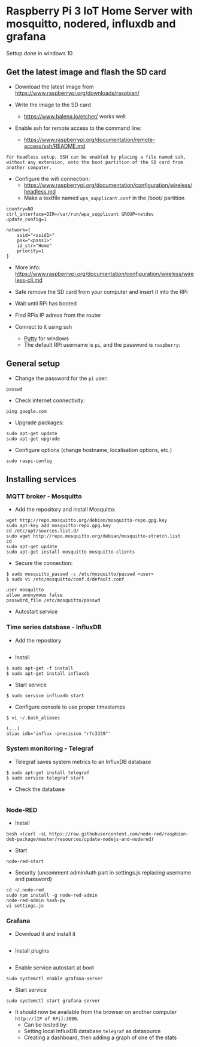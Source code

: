 # Raspberry Pi 3 IoT Home Server with mosquitto, nodered, influxdb and grafana
Settup done in windows 10
## Get the latest image and flash the SD card

* Download the latest image from https://www.raspberrypi.org/downloads/raspbian/

* Write the image to the SD card
  * https://www.balena.io/etcher/ works well
* Enable ssh for remote access to the command line:
  * https://www.raspberrypi.org/documentation/remote-access/ssh/README.md
```
For headless setup, SSH can be enabled by placing a file named ssh,
without any extension, onto the boot partition of the SD card from another computer.
```

* Configure the wifi connection:
  * https://www.raspberrypi.org/documentation/configuration/wireless/headless.md
  * Make a textfile named `wpa_supplicant.conf` in the /boot/ partition
```
country=NO
ctrl_interface=DIR=/var/run/wpa_supplicant GROUP=netdev
update_config=1

network={
    ssid="<ssid1>"
    psk="<pass1>"
    id_str="Home"
    priority=1
}
```
  * More info: https://www.raspberrypi.org/documentation/configuration/wireless/wireless-cli.md

* Safe remove the SD card from your computer and insert it into the RPi
* Wait until RPi has booted
* Find RPis IP adress from the router
* Connect to it using ssh
  * [Putty](https://www.putty.org/) for windows
  * The default RPi username is `pi`, and the password is `raspberry`:
  
## General setup
* Change the password for the `pi` user:
```
passwd
```
* Check internet connectivity:
```
ping google.com
```
* Upgrade packages:
```
sudo apt-get update
sudo apt-get upgrade
```
* Configure options (change hostname, localisation options, etc.)
```
sudo raspi-config
```
## Installing services
### MQTT broker - Mosquitto
* Add the repository and install Mosquitto:

```
wget http://repo.mosquitto.org/debian/mosquitto-repo.gpg.key
sudo apt-key add mosquitto-repo.gpg.key
cd /etc/apt/sources.list.d/
sudo wget http://repo.mosquitto.org/debian/mosquitto-stretch.list
cd
sudo apt-get update
sudo apt-get install mosquitto mosquitto-clients
```
* Secure the connection:

```
$ sudo mosquitto_passwd -c /etc/mosquitto/passwd <user>
$ sudo vi /etc/mosquitto/conf.d/default.conf

user mosquitto
allow_anonymous false
password_file /etc/mosquitto/passwd
```

* Autostart service

### Time series database - InfluxDB

* Add the repository

```

```

* Install

```
$ sudo apt-get -f install
$ sudo apt-get install influxdb
```

* Start service

```
$ sudo service influxdb start
```

* Configure console to use proper timestamps

```
$ vi ~/.bash_aliases

(...)
alias idb='influx -precision "rfc3339"'
```

### System monitoring - Telegraf
* Telegraf saves system metrics to an InfluxDB database

```
$ sudo apt-get install telegraf
$ sudo service telegraf start
```

* Check the database

```

```

### Node-RED

* Install
```
bash <(curl -sL https://raw.githubusercontent.com/node-red/raspbian-deb-package/master/resources/update-nodejs-and-nodered)
```
* Start
```
node-red-start
```
* Security (uncomment adminAuth part in settings.js replacing username and password)

```
cd ~/.node-red
sudo npm install -g node-red-admin
node-red-admin hash-pw
vi settings.js
```

### Grafana

* Download it and install it

```
```

* Install plugins

```
```

* Enable service autostart at boot

```
sudo systemctl enable grafana-server
```

* Start service

```
sudo systemctl start grafana-server
```

* It should now be available from the browser on another computer `http://[IP of RPi]:3000`.
  * Can be tested by:
  * Setting local InfluxDB database `telegraf` as datasource
  * Creating a dashboard, then adding a graph of one of the stats

